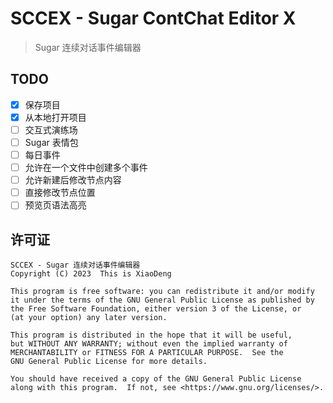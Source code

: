 # SCCEX - Sugar ContChat Editor X

> Sugar 连续对话事件编辑器

## TODO

- [x] 保存项目
- [x] 从本地打开项目
- [ ] 交互式演练场
- [ ] Sugar 表情包
- [ ] 每日事件
- [ ] 允许在一个文件中创建多个事件
- [ ] 允许新建后修改节点内容
- [ ] 直接修改节点位置
- [ ] 预览页语法高亮

## 许可证

    SCCEX - Sugar 连续对话事件编辑器
    Copyright (C) 2023  This is XiaoDeng

    This program is free software: you can redistribute it and/or modify
    it under the terms of the GNU General Public License as published by
    the Free Software Foundation, either version 3 of the License, or
    (at your option) any later version.

    This program is distributed in the hope that it will be useful,
    but WITHOUT ANY WARRANTY; without even the implied warranty of
    MERCHANTABILITY or FITNESS FOR A PARTICULAR PURPOSE.  See the
    GNU General Public License for more details.

    You should have received a copy of the GNU General Public License
    along with this program.  If not, see <https://www.gnu.org/licenses/>.

